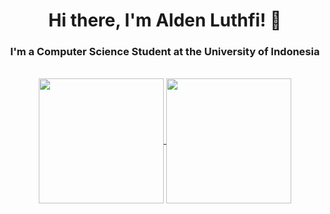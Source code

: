 
<h1 align="center">Hi there, I'm Alden Luthfi! 👋 </h1>
<h3 align="center">I'm a Computer Science Student at the University of Indonesia</h3>
<br>
<div align="center">
	<a href="https://github.com/aldenluthfi">
    	<img height=200 align="center" src="https://github-readme-stats.vercel.app/api?username=aldenluthfi&theme=transparent&rank_icon=github&title_color=ffffff&text_color=909090&hide_title=true$hide_rank=true&border_color=909090"/>
  	</a>
  	<a href="https://github.com/aldenluthfi">
    	<img height=200 align="center" src="https://github-readme-stats.vercel.app/api/top-langs?username=aldenluthfi&layout=compact&langs_count=10&card_width=480&theme=transparent&hide_title=true&title_color=ffffff&text_color=909090&border_color=909090" />
  	</a>
</div>



